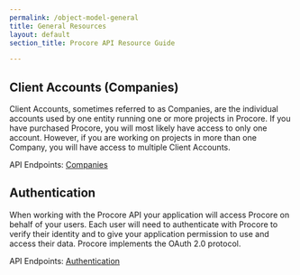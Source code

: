 ```yaml
---
permalink: /object-model-general
title: General Resources
layout: default
section_title: Procore API Resource Guide

---
```


## Client Accounts (Companies)

Client Accounts, sometimes referred to as Companies, are the individual accounts used by one entity running one or more projects in Procore.
If you have purchased Procore, you will most likely have access to only one account.
However, if you are working on projects in more than one Company, you will have access to multiple Client Accounts.

API Endpoints: [Companies](https://developers.procore.com/reference/companies)

## Authentication

When working with the Procore API your application will access Procore on behalf of your users.
Each user will need to authenticate with Procore to verify their identity and to give your application permission to use and access their data.
Procore implements the OAuth 2.0 protocol.

API Endpoints: [Authentication](https://developers.procore.com/reference/authentication)
